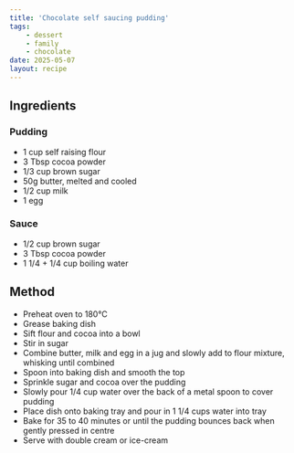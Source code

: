 ```yaml
---
title: 'Chocolate self saucing pudding'
tags:
    - dessert
    - family
    - chocolate
date: 2025-05-07
layout: recipe
---
```


## Ingredients
### Pudding
- 1 cup self raising flour 
- 3 Tbsp cocoa powder
- 1/3 cup brown sugar
- 50g butter, melted and cooled
- 1/2 cup milk
- 1 egg

### Sauce
- 1/2 cup brown sugar
- 3 Tbsp cocoa powder 
- 1 1/4 + 1/4 cup boiling water 

## Method
- Preheat oven to 180°C
- Grease baking dish
- Sift flour and cocoa into a bowl
- Stir in sugar 
- Combine butter, milk and egg in a jug and slowly add to flour mixture, whisking until combined 
- Spoon into baking dish and smooth the top
- Sprinkle sugar and cocoa over the pudding
- Slowly pour 1/4 cup water over the back of a metal spoon to cover pudding
- Place dish onto baking tray and pour in 1 1/4 cups water into tray
- Bake for 35 to 40 minutes or until the pudding bounces back when gently pressed in centre
- Serve with double cream or ice-cream 